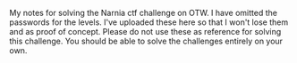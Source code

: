 My notes for solving the Narnia ctf challenge on OTW. I have omitted the passwords for the levels. I've uploaded these here
so that I won't lose them and as proof of concept. Please do not use these as reference for solving this challenge. You
should be able to solve the challenges entirely on your own.